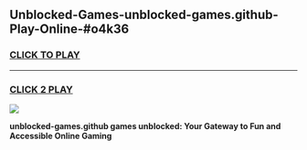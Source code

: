 
## Unblocked-Games-unblocked-games.github-Play-Online-#o4k36
<h3>
<a href="https://premium.freeplayer.one?title=unblocked-games.github&ref=27F">CLICK TO PLAY</a></h3>
<hr>

<h3>
<a href="https://premium.freeplayer.one?title=unblocked-games.github&ref=27F">CLICK 2 PLAY</a>
  
</h3>

<a href="https://premium.freeplayer.one?title=unblocked-games.github&ref=27F"><img src="https://clearcache.store/games.png"></a>


**unblocked-games.github games unblocked: Your Gateway to Fun and Accessible Online Gaming**
